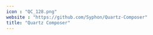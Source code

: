 ```yaml
---
icon : "QC_128.png"
website : "https://github.com/Syphon/Quartz-Composer"
title: "Quartz Composer"
---
```

